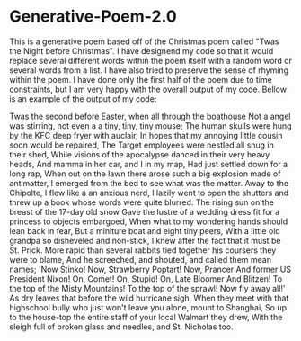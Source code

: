 # Generative-Poem-2.0
This is a generative poem based off of the Christmas poem called "Twas the Night before Christmas". I have designend my code so that it would replace several different words within the poem itself with a random word or several words from a list. I have also tried to preserve the sense of rhyming within the poem. I have done only the first half of the poem due to time constraints, but I am very happy with the overall output of my code. Bellow is an example of the output of my code:


Twas the second before Easter, when all through the boathouse
	Not a angel was stirring, not even a a tiny, tiny, tiny mouse;
	The human skulls were hung by the KFC deep fryer with auclair,
	In hopes that my annoying little cousin soon would be repaired,
	The Target employees were nestled all snug in their shed,
	While visions of the apocalypse danced in their very heavy heads,
	And mamma in her car, and I in my map,
	Had just settled down for a long rap,
When out on the lawn there arose such a big explosion made of antimatter,
	I emerged from the bed to see what was the matter.
	Away to the Chipolte, I flew like a an anxious nerd,
	I lazily went to open the shutters and threw up a book whose words were quite blurred.
The rising sun on the breast of the 17-day old snow
	Gave the lustre of a wedding dress fit for a princess to objects embargoed,
	When what to my wondering hands should lean back in fear,
	But a miniture boat and eight tiny peers,
With a little old grandpa so disheveled and non-stick,
	I knew after the fact that it must be St. Prick.
	More rapid than several rabbits tied together his coursers they were to blame,
	And he screeched, and shouted, and called them mean names;
'Now Stinko! Now, Strawberry Poptart! Now, Prancer And former US President Nixon!
	On, Comet! On, Stupid! On, Late Bloomer And Blitzen!
	To the top of the Misty Mountains! To the top of the sprawl!
	Now fly away all!'
As dry leaves that before the wild hurricane sigh,
	When they meet with that highschool bully who just won't leave you alone, mount to Shanghai,
	So up to the house-top the entire staff of your local Walmart they drew,
	With the sleigh full of broken glass and needles, and St. Nicholas too.
